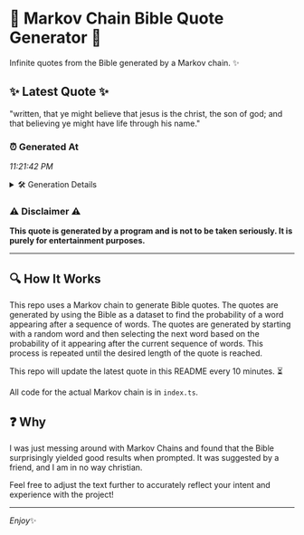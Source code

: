 # 📖 Markov Chain Bible Quote Generator 📖

Infinite quotes from the Bible generated by a Markov chain. ✨

## ✨ Latest Quote ✨
"written, that ye might believe that jesus is the christ, the son of god; and that believing ye might have life through his name."

### ⏰ Generated At
*11:21:42 PM*

<details>
    <summary>🛠️ Generation Details</summary>
    <p>
        <strong>🌱 Seed:</strong> written,<br>
        <strong>🔄 Iterations:</strong> 23<br>
        <strong>📜 Context History:</strong><br>[ written, ]: that<br>[ written,, that ]: ye<br>[ written,, that, ye ]: might<br>[ written,, that, ye, might ]: believe<br>[ written,, that, ye, might, believe ]: that<br>[ written,, that, ye, might, believe, that ]: jesus<br>[ that, ye, might, believe, that, jesus ]: is<br>[ ye, might, believe, that, jesus, is ]: the<br>[ might, believe, that, jesus, is, the ]: christ,<br>[ believe, that, jesus, is, the, christ, ]: the<br>[ that, jesus, is, the, christ,, the ]: son<br>[ jesus, is, the, christ,, the, son ]: of<br>[ is, the, christ,, the, son, of ]: god;<br>[ the, christ,, the, son, of, god; ]: and<br>[ christ,, the, son, of, god;, and ]: that<br>[ the, son, of, god;, and, that ]: believing<br>[ son, of, god;, and, that, believing ]: ye<br>[ of, god;, and, that, believing, ye ]: might<br>[ god;, and, that, believing, ye, might ]: have<br>[ and, that, believing, ye, might, have ]: life<br>[ that, believing, ye, might, have, life ]: through<br>[ believing, ye, might, have, life, through ]: his<br>[ ye, might, have, life, through, his ]: name.<br>
    </p>
</details>

### ⚠️ Disclaimer ⚠️
**This quote is generated by a program and is not to be taken seriously. It is purely for entertainment purposes.**

---

## 🔍 How It Works

This repo uses a Markov chain to generate Bible quotes. The quotes are generated by using the Bible as a dataset to find the probability of a word appearing after a sequence of words. The quotes are generated by starting with a random word and then selecting the next word based on the probability of it appearing after the current sequence of words. This process is repeated until the desired length of the quote is reached.

This repo will update the latest quote in this README every 10 minutes. ⏳

All code for the actual Markov chain is in `index.ts`.

## ❓ Why

I was just messing around with Markov Chains and found that the Bible surprisingly yielded good results when prompted. 
It was suggested by a friend, and I am in no way christian.

Feel free to adjust the text further to accurately reflect your intent and experience with the project!

---

*Enjoy*✨
